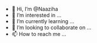 - 👋 Hi, I’m @Naaziha
- 👀 I’m interested in ...
- 🌱 I’m currently learning ...
- 💞️ I’m looking to collaborate on ...
- 📫 How to reach me ...

<!---
Naaziha/Naaziha is a ✨ special ✨ repository because its `README.md` (this file) appears on your GitHub profile.
You can click the Preview link to take a look at your changes.
--->
